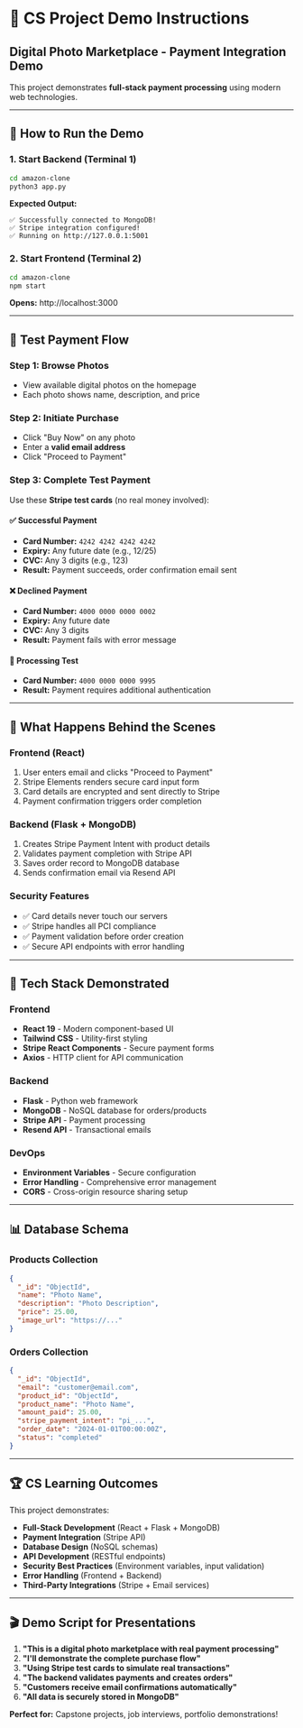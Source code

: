 # 🎯 CS Project Demo Instructions

## **Digital Photo Marketplace - Payment Integration Demo**

This project demonstrates **full-stack payment processing** using modern web technologies.

---

## **🚀 How to Run the Demo**

### **1. Start Backend (Terminal 1)**
```bash
cd amazon-clone
python3 app.py
```
**Expected Output:**
```
✅ Successfully connected to MongoDB!
✅ Stripe integration configured!
✅ Running on http://127.0.0.1:5001
```

### **2. Start Frontend (Terminal 2)**
```bash
cd amazon-clone
npm start
```
**Opens:** http://localhost:3000

---

## **🧪 Test Payment Flow**

### **Step 1: Browse Photos**
- View available digital photos on the homepage
- Each photo shows name, description, and price

### **Step 2: Initiate Purchase**
- Click "Buy Now" on any photo
- Enter a **valid email address**
- Click "Proceed to Payment"

### **Step 3: Complete Test Payment**
Use these **Stripe test cards** (no real money involved):

#### **✅ Successful Payment**
- **Card Number:** `4242 4242 4242 4242`
- **Expiry:** Any future date (e.g., 12/25)
- **CVC:** Any 3 digits (e.g., 123)
- **Result:** Payment succeeds, order confirmation email sent

#### **❌ Declined Payment**
- **Card Number:** `4000 0000 0000 0002`
- **Expiry:** Any future date
- **CVC:** Any 3 digits
- **Result:** Payment fails with error message

#### **🔄 Processing Test**
- **Card Number:** `4000 0000 0000 9995`
- **Result:** Payment requires additional authentication

---

## **💾 What Happens Behind the Scenes**

### **Frontend (React)**
1. User enters email and clicks "Proceed to Payment"
2. Stripe Elements renders secure card input form
3. Card details are encrypted and sent directly to Stripe
4. Payment confirmation triggers order completion

### **Backend (Flask + MongoDB)**
1. Creates Stripe Payment Intent with product details
2. Validates payment completion with Stripe API
3. Saves order record to MongoDB database
4. Sends confirmation email via Resend API

### **Security Features**
- ✅ Card details never touch our servers
- ✅ Stripe handles all PCI compliance
- ✅ Payment validation before order creation
- ✅ Secure API endpoints with error handling

---

## **🎨 Tech Stack Demonstrated**

### **Frontend**
- **React 19** - Modern component-based UI
- **Tailwind CSS** - Utility-first styling
- **Stripe React Components** - Secure payment forms
- **Axios** - HTTP client for API communication

### **Backend**
- **Flask** - Python web framework
- **MongoDB** - NoSQL database for orders/products
- **Stripe API** - Payment processing
- **Resend API** - Transactional emails

### **DevOps**
- **Environment Variables** - Secure configuration
- **Error Handling** - Comprehensive error management
- **CORS** - Cross-origin resource sharing setup

---

## **📊 Database Schema**

### **Products Collection**
```json
{
  "_id": "ObjectId",
  "name": "Photo Name",
  "description": "Photo Description", 
  "price": 25.00,
  "image_url": "https://..."
}
```

### **Orders Collection**
```json
{
  "_id": "ObjectId",
  "email": "customer@email.com",
  "product_id": "ObjectId",
  "product_name": "Photo Name",
  "amount_paid": 25.00,
  "stripe_payment_intent": "pi_...",
  "order_date": "2024-01-01T00:00:00Z",
  "status": "completed"
}
```

---

## **🏆 CS Learning Outcomes**

This project demonstrates:
- **Full-Stack Development** (React + Flask + MongoDB)
- **Payment Integration** (Stripe API)
- **Database Design** (NoSQL schemas)
- **API Development** (RESTful endpoints)
- **Security Best Practices** (Environment variables, input validation)
- **Error Handling** (Frontend + Backend)
- **Third-Party Integrations** (Stripe + Email services)

---

## **🎬 Demo Script for Presentations**

1. **"This is a digital photo marketplace with real payment processing"**
2. **"I'll demonstrate the complete purchase flow"**
3. **"Using Stripe test cards to simulate real transactions"**
4. **"The backend validates payments and creates orders"**
5. **"Customers receive email confirmations automatically"**
6. **"All data is securely stored in MongoDB"**

**Perfect for:** Capstone projects, job interviews, portfolio demonstrations!